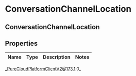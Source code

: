 # ConversationChannelLocation

## ConversationChannelLocation

## Properties

|Name | Type | Description | Notes|
|------------ | ------------- | ------------- | -------------|



_PureCloudPlatformClientV2@173.1.0_
